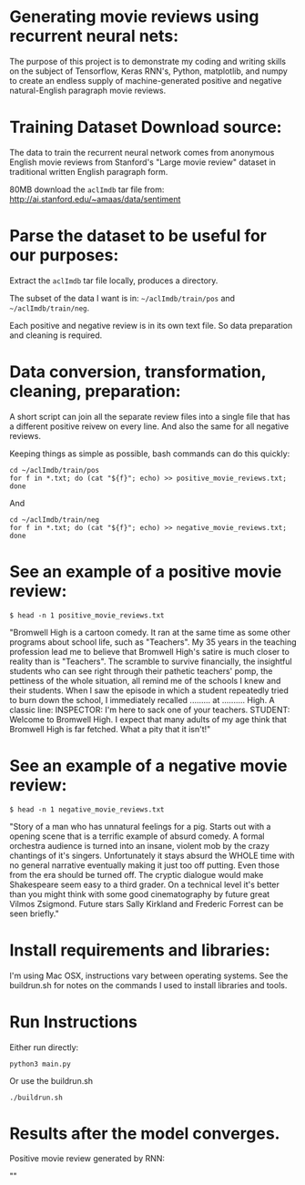 
# Generating movie reviews using recurrent neural nets:

The purpose of this project is to demonstrate my coding and writing skills on the subject of Tensorflow, Keras RNN's, Python, matplotlib, and numpy to create an endless supply of machine-generated positive and negative natural-English paragraph movie reviews.


# Training Dataset Download source:

The data to train the recurrent neural network comes from anonymous English movie reviews from Stanford's "Large movie review" dataset in traditional written English paragraph form.

80MB download the `aclImdb` tar file from: http://ai.stanford.edu/~amaas/data/sentiment

# Parse the dataset to be useful for our purposes: 

Extract the `aclImdb` tar file locally, produces a directory.

The subset of the data I want is in: `~/aclImdb/train/pos` and `~/aclImdb/train/neg`.

Each positive and negative review is in its own text file.  So data preparation and cleaning is required.

# Data conversion, transformation, cleaning, preparation:

A short script can join all the separate review files into a single file that has a different positive reivew on every line.  And also the same for all negative reviews.

Keeping things as simple as possible, bash commands can do this quickly:

    cd ~/aclImdb/train/pos
    for f in *.txt; do (cat "${f}"; echo) >> positive_movie_reviews.txt; done

And

    cd ~/aclImdb/train/neg
    for f in *.txt; do (cat "${f}"; echo) >> negative_movie_reviews.txt; done


# See an example of a positive movie review:

    $ head -n 1 positive_movie_reviews.txt

"Bromwell High is a cartoon comedy. It ran at the same time as some other programs about school life, such as "Teachers". My 35 years in the teaching profession lead me to believe that Bromwell High's satire is much closer to reality than is "Teachers". The scramble to survive financially, the insightful students who can see right through their pathetic teachers' pomp, the pettiness of the whole situation, all remind me of the schools I knew and their students. When I saw the episode in which a student repeatedly tried to burn down the school, I immediately recalled ......... at .......... High. A classic line: INSPECTOR: I'm here to sack one of your teachers. STUDENT: Welcome to Bromwell High. I expect that many adults of my age think that Bromwell High is far fetched. What a pity that it isn't!"



# See an example of a negative movie review:

    $ head -n 1 negative_movie_reviews.txt

"Story of a man who has unnatural feelings for a pig. Starts out with a opening scene that is a terrific example of absurd comedy. A formal orchestra audience is turned into an insane, violent mob by the crazy chantings of it's singers. Unfortunately it stays absurd the WHOLE time with no general narrative eventually making it just too off putting. Even those from the era should be turned off. The cryptic dialogue would make Shakespeare seem easy to a third grader. On a technical level it's better than you might think with some good cinematography by future great Vilmos Zsigmond. Future stars Sally Kirkland and Frederic Forrest can be seen briefly."


# Install requirements and libraries: 

I'm using Mac OSX, instructions vary between operating systems.  See the buildrun.sh for notes on the commands I used to install libraries and tools. 


# Run Instructions

Either run directly: 

    python3 main.py

Or use the buildrun.sh

    ./buildrun.sh

# Results after the model converges.

Positive movie review generated by RNN:

""




